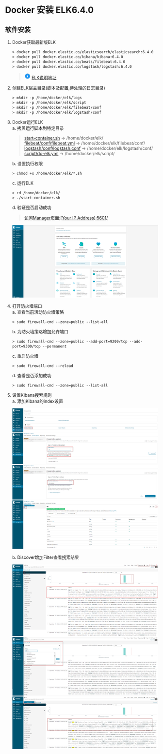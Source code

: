 # Docker 安装 ELK6.4.0

## 软件安装

1.  Docker获取最新版ELK<br>

    ```命令
    > docker pull docker.elastic.co/elasticsearch/elasticsearch:6.4.0
    > docker pull docker.elastic.co/kibana/kibana:6.4.0
    > docker pull docker.elastic.co/beats/filebeat:6.4.0
    > docker pull docker.elastic.co/logstash/logstash:6.4.0
    ```

    > ![info][info] [ELK说明地址][ELK地址]

2.  创建ELK宿主目录(脚本及配置,待处理的日志目录)<br>

    ```命令
    > mkdir -p /home/docker/elk/logs
    > mkdir -p /home/docker/elk/script
    > mkdir -p /home/docker/elk/filebeat/conf
    > mkdir -p /home/docker/elk/logstash/conf
    ```

3.  Docker运行ELK<br>
    a. 拷贝运行脚本到特定目录<br>

    > [start-container.sh](files/16/start-container.sh) -> /home/docker/elk/<br>
    > [filebeat/conf/filebeat.yml](files/16/filebeat/conf/filebeat.yml) -> /home/docker/elk/filebeat/conf/<br>
    > [logstash/conf/logstash.conf](files/16/logstash/conf/logstash.conf) -> /home/docker/elk/logstash/conf/<br>
    > [script/dc-elk.yml](files/16/script/dc-elk.yml) -> /home/docker/elk/script/<br>

    b. 设置执行权限<br>

    ```命令
    > chmod +x /home/docker/elk/*.sh
    ```

    c. 运行ELK<br>

    ```命令
    > cd /home/docker/elk/
    > ./start-container.sh
    ```

    d. 验证是否启动成功<br>

    > [访问Manager页面:\[Your IP Address\]:5601/](http://ep.cn:5601)<br>

    ![第3步-d-1](images/16_3_d_1.png)<br>

4. 打开防火墙端口<br>
    a. 查看当前活动防火墙策略<br>

    ```命令
    > sudo firewall-cmd --zone=public --list-all
    ```

    b. 为防火墙策略增加允许端口<br>

    ```命令
    > sudo firewall-cmd --zone=public --add-port=9200/tcp --add-port=9300/tcp --permanent
    ```

    c. 重启防火墙<br>

    ```命令
    > sudo firewall-cmd --reload
    ```

    d. 查看是否添加成功<br>

    ```命令
    > sudo firewall-cmd --zone=public --list-all
    ```

5. 设置Kibana搜索规则<br>
    a. 添加Kibana的index设置<br>

    ![第5步-a-1](images/16_5_a_1.png)<br>
    ![第5步-a-2](images/16_5_a_2.png)<br>
    ![第5步-a-3](images/16_5_a_3.png)<br>
    ![第5步-a-4](images/16_5_a_4.png)<br>

    b. Discover增加Filter查看搜索结果<br>

    ![第5步-b-1](images/16_5_b_1.png)<br>
    ![第5步-b-2](images/16_5_b_2.png)<br>
    ![第5步-b-3](images/16_5_b_3.png)<br>

[ELK地址]: https://www.docker.elastic.co/
[info]: /images/info.png
